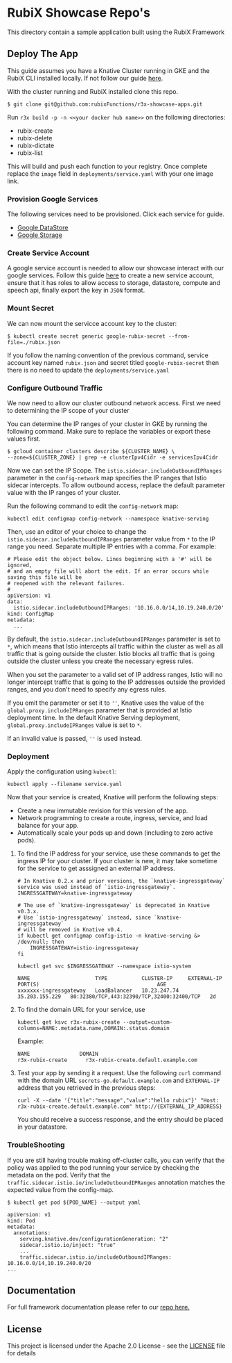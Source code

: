 # RubiX Showcase Repo's

This directory contain a sample application built using the RubiX Framework

## Deploy The App
This guide assumes you have a Knative Cluster running in GKE and the RubiX CLI installed locally. If not follow our guide [here](https://github.com/rubixFunctions/r3x-docs/blob/master/install/README.md).

With the cluster running and RubiX installed clone this repo.
```
$ git clone git@github.com:rubixFunctions/r3x-showcase-apps.git
```
Run `r3x build -p -n <<your docker hub name>>` on the following directories:
- rubix-create
- rubix-delete
- rubix-dictate
- rubix-list

This will build and push each function to your registry. Once complete replace the `image` field in `deployments/service.yaml` with your one image link. 

### Provision Google Services
The following services need to be provisioned. Click each service for guide.
- [Google DataStore](https://cloud.google.com/datastore/docs/quickstart)
- [Google Storage](https://cloud.google.com/storage/docs/quickstart-console)

### Create Service Account
A google service account is needed to allow our showcase interact with our google services. Follow this guide [here](https://developers.google.com/android/management/service-account) to create a new service account, ensure that it has roles to allow access to storage, datastore, compute and speech api, finally export the key in `JSON` format.

### Mount Secret
We can now mount the servicce account key to the cluster:
```
$ kubectl create secret generic google-rubix-secret --from-file=./rubix.json
```
If you follow the naming convention of the previous command, service account key named `rubix.json` and secret titled `google-rubix-secret` then there is no need to update the `deployments/service.yaml`

### Configure Outbound Traffic
We now need to allow our cluster outbound network access. First we need to determining the IP scope of your cluster

You can determine the IP ranges of your cluster in GKE by running the following command. Make sure to replace the variables or export these values first.

```shell
$ gcloud container clusters describe ${CLUSTER_NAME} \
--zone=${CLUSTER_ZONE} | grep -e clusterIpv4Cidr -e servicesIpv4Cidr
```
Now we can set the IP Scope. The `istio.sidecar.includeOutboundIPRanges` parameter in the `config-network`
map specifies the IP ranges that Istio sidecar intercepts. To allow outbound
access, replace the default parameter value with the IP ranges of your cluster.

Run the following command to edit the `config-network` map:

```shell
kubectl edit configmap config-network --namespace knative-serving
```

Then, use an editor of your choice to change the
`istio.sidecar.includeOutboundIPRanges` parameter value from `*` to the IP range
you need. Separate multiple IP entries with a comma. For example:

```
# Please edit the object below. Lines beginning with a '#' will be ignored,
# and an empty file will abort the edit. If an error occurs while saving this file will be
# reopened with the relevant failures.
#
apiVersion: v1
data:
  istio.sidecar.includeOutboundIPRanges: '10.16.0.0/14,10.19.240.0/20'
kind: ConfigMap
metadata:
  ...
```
By default, the `istio.sidecar.includeOutboundIPRanges` parameter is set to `*`,
which means that Istio intercepts all traffic within the cluster as well as all
traffic that is going outside the cluster. Istio blocks all traffic that is
going outside the cluster unless you create the necessary egress rules.

When you set the parameter to a valid set of IP address ranges, Istio will no
longer intercept traffic that is going to the IP addresses outside the provided
ranges, and you don't need to specify any egress rules.

If you omit the parameter or set it to `''`, Knative uses the value of the
`global.proxy.includeIPRanges` parameter that is provided at Istio deployment
time. In the default Knative Serving deployment, `global.proxy.includeIPRanges`
value is set to `*`.

If an invalid value is passed, `''` is used instead.

### Deployment
Apply
   the configuration using `kubectl`:

   ```shell
   kubectl apply --filename service.yaml
   ```

Now that your service is created, Knative will perform the following steps:

   - Create a new immutable revision for this version of the app.
   - Network programming to create a route, ingress, service, and load balance
     for your app.
   - Automatically scale your pods up and down (including to zero active pods).

1. To find the IP address for your service, use these commands to get the
   ingress IP for your cluster. If your cluster is new, it may take sometime for
   the service to get asssigned an external IP address.

   ```shell
   # In Knative 0.2.x and prior versions, the `knative-ingressgateway` service was used instead of `istio-ingressgateway`.
   INGRESSGATEWAY=knative-ingressgateway

   # The use of `knative-ingressgateway` is deprecated in Knative v0.3.x.
   # Use `istio-ingressgateway` instead, since `knative-ingressgateway`
   # will be removed in Knative v0.4.
   if kubectl get configmap config-istio -n knative-serving &> /dev/null; then
       INGRESSGATEWAY=istio-ingressgateway
   fi

   kubectl get svc $INGRESSGATEWAY --namespace istio-system

   NAME                     TYPE           CLUSTER-IP     EXTERNAL-IP      PORT(S)                                      AGE
   xxxxxxx-ingressgateway   LoadBalancer   10.23.247.74   35.203.155.229   80:32380/TCP,443:32390/TCP,32400:32400/TCP   2d
   ```

1. To find the domain URL for your service, use

    ```shell
    kubectl get ksvc r3x-rubix-create --output=custom-columns=NAME:.metadata.name,DOMAIN:.status.domain
    ```

    Example:

    ```shell
    NAME                DOMAIN
    r3x-rubix-create      r3x-rubix-create.default.example.com
   ```
1. Test your app by sending it a request. Use the following `curl` command with
   the domain URL `secrets-go.default.example.com` and `EXTERNAL-IP` address
   that you retrieved in the previous steps:

   ```shell
   curl -X --date '{"title":"message","value":"hello rubix"}' "Host: r3x-rubix-create.default.example.com" http://{EXTERNAL_IP_ADDRESS}
   ```
   You should receive a success response, and the entry should be placed in your datastore.

### TroubleShooting
If you are still having trouble making off-cluster calls, you can verify that
the policy was applied to the pod running your service by checking the metadata
on the pod. Verify that the `traffic.sidecar.istio.io/includeOutboundIPRanges`
annotation matches the expected value from the config-map.

```shell
$ kubectl get pod ${POD_NAME} --output yaml

apiVersion: v1
kind: Pod
metadata:
  annotations:
    serving.knative.dev/configurationGeneration: "2"
    sidecar.istio.io/inject: "true"
    ...
    traffic.sidecar.istio.io/includeOutboundIPRanges: 10.16.0.0/14,10.19.240.0/20
...
```



## Documentation
For full framework documentation please refer to our [repo here.](https://github.com/rubixFunctions/r3x-docs/blob/master/README.md)

## License
This project is licensed under the Apache 2.0 License - see the [LICENSE](LICENSE) file for details